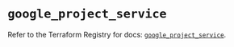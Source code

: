 # `google_project_service`

Refer to the Terraform Registry for docs: [`google_project_service`](https://registry.terraform.io/providers/hashicorp/google-beta/5.20.0/docs/resources/google_project_service).
